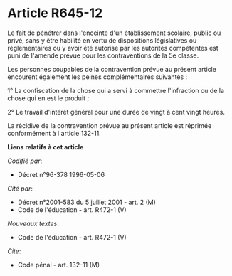 # Article R645-12

Le fait de pénétrer dans l'enceinte d'un établissement scolaire, public ou privé, sans y être habilité en vertu de
dispositions législatives ou réglementaires ou y avoir été autorisé par les autorités compétentes est puni de l'amende prévue
pour les contraventions de la 5e classe.

Les personnes coupables de la contravention prévue au présent article encourent également les peines complémentaires
suivantes :

1° La confiscation de la chose qui a servi à commettre l'infraction ou de la chose qui en est le produit ;

2° Le travail d'intérêt général pour une durée de vingt à cent vingt heures.

La récidive de la contravention prévue au présent article est réprimée conformément à l'article 132-11.

**Liens relatifs à cet article**

_Codifié par_:

  - Décret n°96-378 1996-05-06

_Cité par_:

  - Décret n°2001-583 du 5 juillet 2001 - art. 2 (M)
  - Code de l'éducation - art. R472-1 (V)

_Nouveaux textes_:

  - Code de l'éducation - art. R472-1 (V)

_Cite_:

  - Code pénal - art. 132-11 (M)
